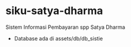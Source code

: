 # siku-satya-dharma
Sistem Informasi Pembayaran spp Satya Dharma
  - Database ada di assets/db/db_sistie
